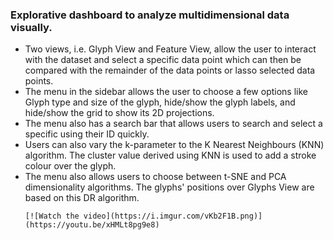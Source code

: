 ### Explorative dashboard to analyze multidimensional data visually.
<ul>
  <li>Two views, i.e. Glyph View and Feature View, allow the user to interact with the dataset and select a specific data point which can then be compared with the remainder of the data points or lasso selected data points.
  <li>The menu in the sidebar allows the user to choose a few options like Glyph type and size of the glyph, hide/show the glyph labels, and hide/show the grid to show its 2D projections.
  <li>The menu also has a search bar that allows users to search and select a specific using their ID quickly.
  <li>Users can also vary the k-parameter to the K Nearest Neighbours (KNN) algorithm. The cluster value derived using KNN is used to add a stroke colour over the glyph.
  <li>The menu also allows users to choose between t-SNE and PCA dimensionality algorithms. The glyphs' positions over Glyphs View are based on this DR algorithm.

    [![Watch the video](https://i.imgur.com/vKb2F1B.png)](https://youtu.be/xHMLt8pg9e8)


